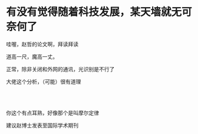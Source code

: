 # 有没有觉得随着科技发展，某天墙就无可奈何了


哇喔，赵哲的论文啊，拜读拜读

道高一尺，魔高一丈。<img src="static/image/smiley/yct/022.gif" smilieid="42" border="0" alt="" />

正常，除非关闭和外网的通讯，光识别是不行了 

大佬这个分析，（可能）很有道理<br />
<br />
<br />
<br />
<img src="static/image/smiley/yct/010.gif" smilieid="41" border="0" alt="" /> 

你这个有点耳熟，好像那个是叫摩尔定律

建议赵博士发表至国际学术期刊
